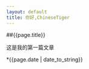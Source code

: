 ```yaml
---
layout: default
title: 你好,ChineseTiger
---
```

##{{page.title}}

  这是我的第一篇文章

*{{page.date | date_to_string}}

